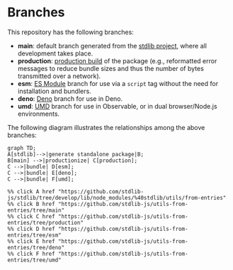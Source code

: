 <!--

@license Apache-2.0

Copyright (c) 2022 The Stdlib Authors.

Licensed under the Apache License, Version 2.0 (the "License");
you may not use this file except in compliance with the License.
You may obtain a copy of the License at

    http://www.apache.org/licenses/LICENSE-2.0

Unless required by applicable law or agreed to in writing, software
distributed under the License is distributed on an "AS IS" BASIS,
WITHOUT WARRANTIES OR CONDITIONS OF ANY KIND, either express or implied.
See the License for the specific language governing permissions and
limitations under the License.

-->

# Branches

This repository has the following branches:

-   **main**: default branch generated from the [stdlib project][stdlib-url], where all development takes place.
-   **production**: [production build][production-url] of the package (e.g., reformatted error messages to reduce bundle sizes and thus the number of bytes transmitted over a network).
-   **esm**: [ES Module][esm-url] branch for use via a `script` tag without the need for installation and bundlers.
-   **deno**: [Deno][deno-url] branch for use in Deno.
-   **umd**: [UMD][umd-url] branch for use in Observable, or in dual browser/Node.js environments.

The following diagram illustrates the relationships among the above branches:

```mermaid
graph TD;
A[stdlib]-->|generate standalone package|B;
B[main] -->|productionize| C[production];
C -->|bundle| D[esm];
C -->|bundle| E[deno];
C -->|bundle| F[umd];

%% click A href "https://github.com/stdlib-js/stdlib/tree/develop/lib/node_modules/%40stdlib/utils/from-entries"
%% click B href "https://github.com/stdlib-js/utils-from-entries/tree/main"
%% click C href "https://github.com/stdlib-js/utils-from-entries/tree/production"
%% click D href "https://github.com/stdlib-js/utils-from-entries/tree/esm"
%% click E href "https://github.com/stdlib-js/utils-from-entries/tree/deno"
%% click F href "https://github.com/stdlib-js/utils-from-entries/tree/umd"
```

[stdlib-url]: https://github.com/stdlib-js/stdlib/tree/develop/lib/node_modules/%40stdlib/utils/from-entries
[production-url]: https://github.com/stdlib-js/utils-from-entries/tree/production
[deno-url]: https://github.com/stdlib-js/utils-from-entries/tree/deno
[umd-url]: https://github.com/stdlib-js/utils-from-entries/tree/umd
[esm-url]: https://github.com/stdlib-js/utils-from-entries/tree/esm